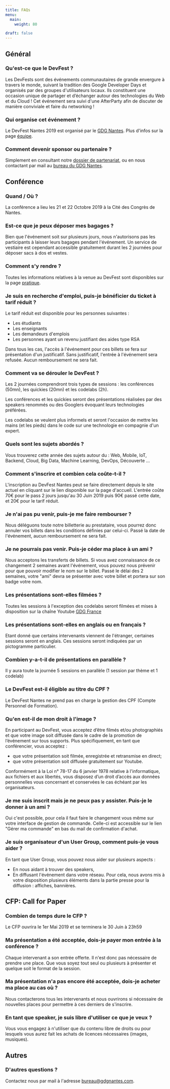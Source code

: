 ```yaml
---
title: FAQs
menu:
  main:
    weight: 80

draft: false
---
```


## Général

### Qu'est-ce que le DevFest ?
Les DevFests sont des événements communautaires de grande envergure à travers le monde, suivant la tradition des Google Developer Days et organisés par des groupes d'utilisateurs locaux. Ils constituent une occasion unique de partager et d’échanger autour des technologies du Web et du Cloud ! Cet événement sera suivi d'une AfterParty afin de discuter de manière conviviale et faire du networking !

### Qui organise cet événement ?
Le DevFest Nantes 2019 est organisé par le <a href='http://gdgnantes.com' target='_blank'>GDG Nantes</a>. Plus d'infos sur la page [équipe](../team/).

### Comment devenir sponsor ou partenaire ?
Simplement en consultant notre <a href='https://drive.google.com/open?id=12jZAT4lXvkswDJcdrki1Re1-qnwyvXed' target='_blank'>dossier de partenariat</a>, ou en nous contactant par mail au <a href='mailto:bureau@gdgnantes.com'>bureau du GDG Nantes</a>.


## Conférence

### Quand / Où ?
La conférence a lieu les 21 et 22 Octobre 2019 à la Cité des Congrès de Nantes.

### Est-ce que je peux déposer mes bagages ?
Bien que l'événement soit sur plusieurs jours, nous n'autorisons pas les participants à laisser leurs bagages pendant l'événement. Un service de vestiaire est cependant accessible gratuitement durant les 2 journées pour déposer sacs à dos et vestes.

### Comment s'y rendre ?
Toutes les informations relatives à la venue au DevFest sont disponibles sur la page [pratique](../attending/).

### Je suis en recherche d'emploi, puis-je bénéficier du ticket à tarif réduit ?
Le tarif réduit est disponible pour les personnes suivantes :

 - Les étudiants
 - Les enseignants
 - Les demandeurs d'emplois
 - Les personnes ayant un revenu justifiant des aides type RSA
 
Dans tous les cas, l'accès à l'événement pour ces billets se fera sur présentation d'un justificatif. Sans justificatif, l'entrée à l'événement sera refusée. Aucun remboursement ne sera fait.

### Comment va se dérouler le DevFest ?
Les 2 journées comprendront trois types de sessions : les conférences (50mn), les quickies (20mn) et les codelabs (2h).

Les conférences et les quickies seront des présentations réalisées par des speakers renommés ou des Googlers évoquant leurs technologies préférées.

Les codelabs se veulent plus informels et seront l'occasion de mettre les mains (et les pieds) dans le code sur une technologie en compagnie d'un expert.

### Quels sont les sujets abordés ? 
Vous trouverez cette année des sujets autour du : Web, Mobile, IoT, Backend, Cloud, Big Data, Machine Learning, DevOps, Découverte ...

### Comment s'inscrire et combien cela coûte-t-il ?
L'inscription au DevFest Nantes peut se faire directement depuis le site actuel en cliquant sur le lien disponible sur la page d'accueil. L'entrée coûte 70€ pour le pass 2 jours jusqu'au 30 Juin 2019 puis 90€ passé cette date, et 20€ pour le tarif réduit.

### Je n'ai pas pu venir, puis-je me faire rembourser ?
Nous déléguons toute notre billetterie au prestataire, vous pourrez donc annuler vos billets dans les conditions définies par celui-ci. Passé la date de l'événement, aucun remboursement ne sera fait.

### Je ne pourrais pas venir. Puis-je céder ma place à un ami ?
Nous acceptons les transferts de billets. Si vous avez connaissance de ce changement 2 semaines avant l'événement, vous pouvez nous prévenir pour que pouvoir modifier le nom sur le billet. Passé le délai des 2 semaines, votre "ami" devra se présenter avec votre billet et portera sur son badge votre nom.

### Les présentations sont-elles filmées ?
Toutes les sessions à l'exception des codelabs seront filmées et mises à disposition sur la chaîne Youtube <a href='http://youtube.com/user/francegdg' target='_blank'>GDG France</a>

### Les présentations sont-elles en anglais ou en français ?
Etant donné que certains intervenants viennent de l'étranger, certaines sessions seront en anglais. Ces sessions seront indiquées par un pictogramme particulier.

### Combien y-a-t-il de présentations en parallèle ?
Il y aura toute la journée 5 sessions en parallèle (1 session par thème et 1 codelab)

### Le DevFest est-il éligible au titre du CPF ?
Le DevFest Nantes ne prend pas en charge la gestion des CPF (Compte Personnel de Formation).

### Qu'en est-il de mon droit à l'image ?
En participant au DevFest, vous acceptez d’être filmés et/ou photographiés et que votre image soit diffusée dans le cadre de la promotion de l’événement sur tous supports.
Plus spécifiquement, en tant que conférencier, vous acceptez :

- que votre présentation soit filmée, enregistrée et retransmise en direct;
- que votre présentation soit diffusée gratuitement sur Youtube.

Conformément à la Loi n° 78-17 du 6 janvier 1978 relative à l'informatique, aux fichiers et aux libertés, vous disposez d’un droit d’accès aux données personnelles vous concernant et conservées le cas échéant par les organisateurs.

### Je me suis inscrit mais je ne peux pas y assister. Puis-je le donner à un ami ?
Oui c'est possible, pour cela il faut faire le changement vous même sur votre interface de gestion de commande. Celle-ci est accessible sur le lien "Gérer ma commande" en bas du mail de confirmation d'achat.

### Je suis organisateur d'un User Group, comment puis-je vous aider ?
En tant que User Group, vous pouvez nous aider sur plusieurs aspects :

- En nous aidant à trouver des speakers,
- En diffusant l'événement dans votre réseau. Pour cela, nous avons mis à votre disposition plusieurs éléments dans la partie presse pour la diffusion : affiches, bannières.


## CFP: Call for Paper

### Combien de temps dure le CFP ?
Le CFP ouvrira le 1er Mai 2019 et se terminera le 30 Juin à 23h59

### Ma présentation a été acceptée, dois-je payer mon entrée à la conférence ?
Chaque intervenant a son entrée offerte. Il n'est donc pas nécessaire de prendre une place. Que vous soyez tout seul ou plusieurs à présenter et quelque soit le format de la session.

### Ma présentation n'a pas encore été acceptée, dois-je acheter ma place au cas où ?
Nous contacterons tous les intervenants et nous ouvrirons si nécessaire de nouvelles places pour permettre à ces derniers de s'inscrire.

### En tant que speaker, je suis libre d'utiliser ce que je veux ?
Vous vous engagez à n'utiliser que du contenu libre de droits ou pour lesquels vous aurez fait les achats de licences nécessaires (images, musiques).


## Autres

### D'autres questions ?
Contactez nous par mail à l'adresse <a href="mailto:bureau@gdgnantes.com">bureau@gdgnantes.com</a>.
